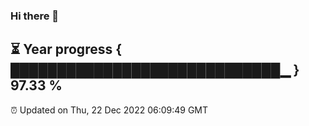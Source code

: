 ### Hi there 👋
⏳ Year progress { █████████████████████████████▁ } 97.33 %
---
⏰ Updated on Thu, 22 Dec 2022 06:09:49 GMT

